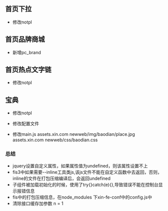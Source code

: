 ##  首页下拉

* 修改notpl



##  首页品牌商城

* 新增pc_brand


## 首页热点文字链
* 修改notpl

## 宝典
 * 修改notpl
 
 * 修改配置文件
 * 修改main.js
 assets.xin.com  newweb/img/baodian/place.jpg
  assets.xin.com  newweb/css/baodian.css
### 总结
* jquery设置自定义属性，如果属性值为undefined，则该属性设置不上
* fis3中如果需要--inline工具类js,该js文件不能在自定义函数中去返回，否则，inline的文件在打包压缩编译后，会返回undefined
* 子组件被加载初始化的时候，使用了try{}catch(e){},导致错误不能在控制台显示报错信息
* fis中的打包压缩信息，在node_modules 下xin-fe-conf中的config.js中
* 清除接口缓存加参数  n = 1
